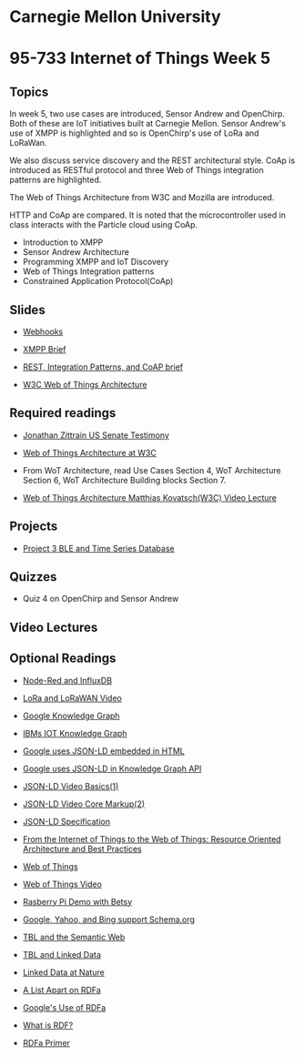 # Carnegie Mellon University

# 95-733 Internet of Things Week 5

## Topics

In week 5, two use cases are introduced, Sensor Andrew and OpenChirp. Both of these
are IoT initiatives built at Carnegie Mellon. Sensor Andrew's use of XMPP is highlighted and so is OpenChirp's use of LoRa and LoRaWan.

<!--
The publish/subscribe pattern is revisited using HTTP Webhooks. Thingspeak Webhooks are used in Project 3.

Project 3 also demonstrates how a microcontroller can act as a Bluetooth Low Energy peripheral.
-->
We also discuss service discovery and the REST architectural style. CoAp is introduced as RESTful protocol and three Web of Things integration patterns are highlighted.

The Web of Things Architecture from W3C and Mozilla are introduced.

HTTP and CoAp are compared. It is noted that the microcontroller used in class interacts with the
Particle cloud using CoAp.

+ Introduction to XMPP
+ Sensor Andrew Architecture
+ Programming XMPP and IoT Discovery
+ Web of Things Integration patterns
+ Constrained Application Protocol(CoAp)

## Slides

+ [Webhooks](https://www.andrew.cmu.edu/user/mm6/95-733/PowerPoint/05_WebhooksPublishSubscribe.pdf)

+ [XMPP Brief](https://www.andrew.cmu.edu/user/mm6/95-733/PowerPoint/05_XMPP_Overview.pdf)

<!--
+ [XMPP Programming and Sensor Andrew ](https://www.andrew.cmu.edu/user/mm6/95-733/PowerPoint/05_XMPP.pdf)
-->

+ [REST, Integration Patterns, and CoAP brief](https://www.andrew.cmu.edu/user/mm6/95-733/PowerPoint/05_RESTandCoAP.pdf)

+ [W3C Web of Things Architecture](https://www.andrew.cmu.edu/user/mm6/95-733/PowerPoint/06_W3C_Architecture.pdf)

## Required readings

+ [Jonathan Zittrain US Senate Testimony](https://www.andrew.cmu.edu/user/mm6/95-733/iot/Jonathan_Zittrain_Testimony.pdf)

+ [Web of Things Architecture at W3C](https://www.w3.org/TR/wot-architecture/)
+  From WoT Architecture, read Use Cases Section 4, WoT Architecture Section 6, WoT Architecture Building blocks Section 7.
+ [Web of Things Architecture Matthias Kovatsch(W3C) Video Lecture](https://www.youtube.com/watch?v=xgkglOZiF9M)

## Projects

+ [Project 3 BLE and Time Series Database](../projects/project3/Project3_F21.md)

<!--
+ [Project 3 Webhooks and ThingSpeak and BLE ](../projects/project3/Project3.md)
+ [Project 3 Webhooks and ThingSpeak Photon Only ](../projects/project3/Project3_Photon.md)
+ [Project 4 Student defined project - due in one week](../projects/project4/Project4.md)
-->
## Quizzes

+ Quiz 4 on OpenChirp and Sensor Andrew

## Video Lectures
<!--
+ [16_Lecture5](https://heinzcollege.mediasite.com/Mediasite/Play/302ca40f3f3b4a9880d09901989a13721d)
+ [17_Lecture5](https://heinzcollege.mediasite.com/Mediasite/Play/251d1c7c5320408f9ded1c75fc7a53d81d)
-->
## Optional Readings

+ [Node-Red and InfluxDB](https://www.influxdata.com/blog/iot-easy-node-red-influxdb/)

+ [LoRa and LoRaWAN Video](https://youtu.be/6WMzRrmMjQU)

+ [Google Knowledge Graph](https://www.youtube.com/watch?v=mmQl6VGvX-c)

+ [IBMs IOT Knowledge Graph](https://www.youtube.com/watch?v=ebBTdH62yLg)

+ [Google uses JSON-LD embedded in HTML](https://developers.google.com/schemas/formats/json-ld)

+ [Google uses JSON-LD in Knowledge Graph API](https://developers.google.com/knowledge-graph/)

+ [JSON-LD Video Basics(1)](https://www.youtube.com/watch?v=vioCbTo3C-4)

+ [JSON-LD Video Core Markup(2)](https://www.youtube.com/watch?v=UmvWk_TQ30A)

+ [JSON-LD Specification](https://www.w3.org/TR/json-ld/)

+ [From the Internet of Things to the Web of Things: Resource Oriented Architecture and Best Practices](https://www.vs.inf.ethz.ch/publ/papers/dguinard-fromth-2010.pdf)

+ [Web of Things](https://www.w3.org/2017/04/w3c-web-of-things-intro.pdf)

+ [Web of Things Video](https://www.postscapes.com/pulse/web-of-things-the-pursuit-of-interoperability-in-iot/)

+ [Rasberry Pi Demo with Betsy](https://www.youtube.com/watch?v=DPHzm3f2lps)

+ [Google, Yahoo, and Bing support Schema.org](http://schema.org)

+ [TBL and the Semantic Web](http://www.youtube.com/watch?v=HeUrEh-nqtU)

+ [TBL and Linked Data](http://5stardata.info)

+ [Linked Data at Nature](http://data.nature.com)

+ [A List Apart on RDFa](http://www.alistapart.com/articles/introduction-to-rdfa/)

+ [Google's Use of RDFa](http://support.google.com/webmasters/bin/answer.py?hl=en&amp;answer=99170&amp;topic=1088472&amp;ctx=topic)

+ [What is RDF?](http://www.xml.com/pub/a/2001/01/24/rdf.html)

+ [RDFa Primer](http://www.w3.org/TR/xhtml-rdfa-primer/)
